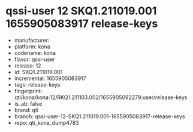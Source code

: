 # qssi-user 12 SKQ1.211019.001 1655905083917 release-keys
- manufacturer: 
- platform: kona
- codename: kona
- flavor: qssi-user
- release: 12
- id: SKQ1.211019.001
- incremental: 1655905083917
- tags: release-keys
- fingerprint: qti/kona/kona:12/RKQ1.211103.002/1655905092279:user/release-keys
- is_ab: false
- brand: qti
- branch: qssi-user-12-SKQ1.211019.001-1655905083917-release-keys
- repo: qti_kona_dump4783
